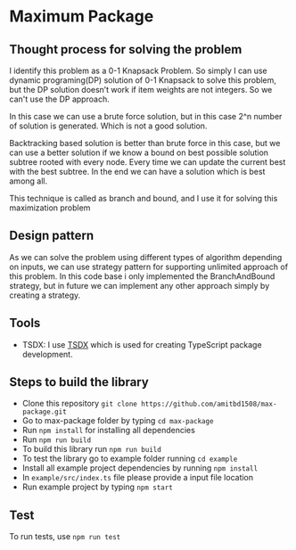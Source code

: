 # Maximum Package

## Thought process for solving the problem 

I identify this problem as a 0-1 Knapsack Problem. So simply I can use  dynamic programing(DP) solution of 0-1 Knapsack to solve this problem, but the DP solution doesn’t work if item weights are not integers.
So we can't use the DP approach. 

In this case we can use a brute force solution, but in this case 2^n number of solution is generated. Which is not a good solution.

Backtracking based solution is better than brute force in this case, but we can use a better solution if we know a bound on best possible solution subtree rooted with every node.
Every time we can update the current best with the best subtree. In the end we can have a solution which is best among all.

This technique is called as branch and bound, and I use it for solving this maximization problem 

## Design pattern 
As we can solve the problem using different types of algorithm depending on inputs, we can use strategy pattern for supporting unlimited approach of this problem.
In this code base i only implemented the BranchAndBound strategy, but in future we can implement any other approach simply by creating a strategy.


## Tools
- TSDX: I use [TSDX](https://tsdx.io/) which is used for creating TypeScript package development.



## Steps to build the library 
- Clone this repository `git clone https://github.com/amitbd1508/max-package.git`
- Go to max-package folder by typing `cd max-package`
- Run `npm install` for installing all dependencies
- Run `npm run build`
- To build this library run `npm run build`
- To test the library go to example folder running `cd example`
- Install all example project dependencies by running `npm install`
- In `example/src/index.ts` file please provide a input file location 
- Run example project by typing `npm start` 

## Test 
To run tests, use `npm run test` 

